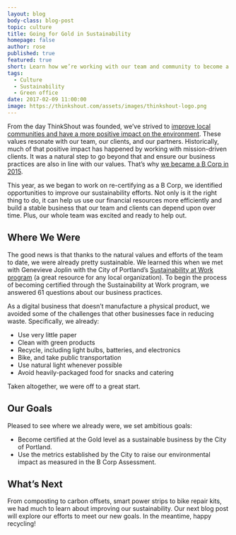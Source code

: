 ```yaml
---
layout: blog
body-class: blog-post
topic: culture
title: Going for Gold in Sustainability
homepage: false
author: rose
published: true
featured: true
short: Learn how we’re working with our team and community to become a more sustainable business. 
tags:
  - Culture
  - Sustainability
  - Green office
date: 2017-02-09 11:00:00
image: https://thinkshout.com/assets/images/thinkshout-logo.png
---
```


From the day ThinkShout was founded, we’ve strived to [improve local communities and have a more positive impact on the environment](https://thinkshout.com/values/). These values resonate with our team, our clients, and our partners. Historically, much of that positive impact has happened by working with mission-driven clients. It was a natural step to go beyond that and ensure our business practices are also in line with our values. That’s why [we became a B Corp in 2015](https://thinkshout.com/blog/2015/08/our-road-to-bcorp/). 

This year, as we began to work on re-certifying as a B Corp, we identified opportunities to improve our sustainability efforts. Not only is it the right thing to do, it can help us use our financial resources more efficiently and build a stable business that our team and clients can depend upon over time. Plus, our whole team was excited and ready to help out. 

## Where We Were
The good news is that thanks to the natural values and efforts of the team to date, we were already pretty sustainable. We learned this when we met with Genevieve Joplin with the City of Portland’s [Sustainability at Work program](https://www.portlandoregon.gov/sustainabilityatwork/) (a great resource for any local organization). To begin the process of becoming certified through the Sustainability at Work program, we answered 61 questions about our business practices. 

As a digital business that doesn’t manufacture a physical product, we avoided some of the challenges that other businesses face in reducing waste. Specifically, we already:

* Use very little paper
* Clean with green products
* Recycle, including light bulbs, batteries, and electronics
* Bike, and take public transportation
* Use natural light whenever possible
* Avoid heavily-packaged food for snacks and catering

Taken altogether, we were off to a great start. 

## Our Goals 
Pleased to see where we already were, we set ambitious goals:

* Become certified at the Gold level as a sustainable business by the City of Portland.
* Use the metrics established by the City to raise our environmental impact as measured in the B Corp Assessment. 

## What’s Next
From composting to carbon offsets, smart power strips to bike repair kits, we had much to learn about improving our sustainability. Our next blog post will explore our efforts to meet our new goals. In the meantime, happy recycling!
